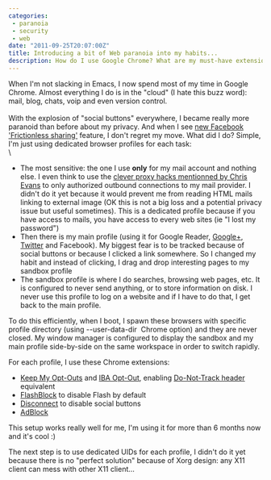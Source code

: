 ```yaml
---
categories:
 - paranoia
 - security
 - web
date: "2011-09-25T20:07:00Z"
title: Introducing a bit of Web paranoia into my habits...
description: How do I use Google Chrome? What are my must-have extensions?
---
```


When I'm not slacking in Emacs, I now spend most of my time in Google
Chrome. Almost everything I do is in the "cloud" (I hate this buzz
word): mail, blog, chats, voip and even version control.\
\
With the explosion of "social buttons" everywhere, I became really more
paranoid than before about my privacy. And when I see [new Facebook
'Frictionless
sharing'](http://www.readwriteweb.com/archives/read_in_facebook_social_news_apps.php) feature,
I don't regret my move. What did I do? Simple, I'm just using dedicated
browser profiles for each task:\
\
-   The most sensitive: the one I use **only** for my mail account and
    nothing else. I even think to use the [clever proxy hacks mentionned
    by Chris
    Evans](http://scarybeastsecurity.blogspot.com/2011/04/fiddling-with-chromiums-new-certificate.html) to
    only authorized outbound connections to my mail provider. I didn't
    do it yet because it would prevent me from reading HTML mails
    linking to external image (OK this is not a big loss and a potential
    privacy issue but useful sometimes). This is a dedicated profile
    because if you have access to mails, you have access to every web
    sites (ie "I lost my password")
-   Then there is my main profile (using it for Google
    Reader, [Google+](https://plus.google.com/114289168433047035840),
    [Twitter](https://twitter.com/nbareil/) and Facebook). My biggest
    fear is to be tracked because of social buttons or because I clicked
    a link somewhere. So I changed my habit and instead of clicking, I
    drag and drop interesting pages to my sandbox profile
-   The sandbox profile is where I do searches, browsing web pages, etc.
    It is configured to never send anything, or to store information
    on disk. I never use this profile to log on a website and if I have
    to do that, I get back to the main profile.

To do this efficiently, when I boot, I spawn these browsers with
specific profile directory (using --user-data-dir  Chrome option) and
they are never closed. My window manager is configured to display the
sandbox and my main profile side-by-side on the same workspace in order
to switch rapidly.


For each profile, I use these Chrome extensions:

-   [Keep My Opt-Outs](https://chrome.google.com/webstore/detail/hhnjdplhmcnkiecampfdgfjilccfpfoe) and [IBA Opt-Out](https://chrome.google.com/webstore/detail/gbiekjoijknlhijdjbaadobpkdhmoebb),
    enabling [Do-Not-Track header](http://en.wikipedia.org/wiki/Do_not_track_header) equivalent
-   [FlashBlock](https://chrome.google.com/webstore/detail/gofhjkjmkpinhpoiabjplobcaignabnl) to
    disable Flash by default
-   [Disconnect](https://chrome.google.com/webstore/detail/jeoacafpbcihiomhlakheieifhpjdfeo) to
    disable social buttons
-   [AdBlock](https://chrome.google.com/webstore/detail/gighmmpiobklfepjocnamgkkbiglidom)

This setup works really well for me, I'm using it for more than 6 months
now and it's cool :)

The next step is to use dedicated UIDs for each profile, I didn't do it
yet because there is no "perfect solution" because of Xorg design: any
X11 client can mess with other X11 client...


